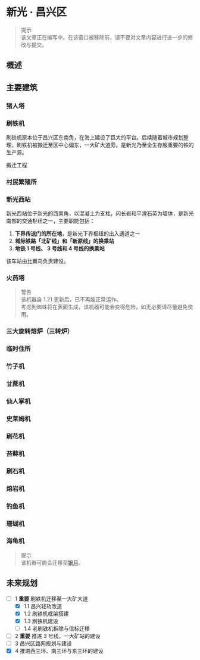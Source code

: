 # 新光 · 昌兴区

> 提示  
  该文章正在编写中。在该窗口被移除前，请不要对文章内容进行进一步的修改与提交。

## 概述

## 主要建筑

### 猪人塔

### 刷铁机

刷铁机原本位于昌兴区东南角，在海上建设了巨大的平台。后续随着城市规划整理，刷铁机被搬迁至区中心偏东，一大矿大道旁。是新光乃至全生存服重要的铁的生产源。

搬迁工程

### 村民繁殖所

### 新光西站

新光西站位于新光的西南角，以混凝土为支柱，闪长岩和平滑石英为墙体，是新光南部的交通枢纽之一，主要职能包括：

1. **下界传送门的所在地**，是新光下界枢纽的出入通道之一
2. **城际铁路「北矿线」和「新原线」的换乘站**
3. **地铁 1 号线、 3 号线和 4 号线的换乘站**

该车站由比翼鸟负责建设。


### 火药塔

> 警告  
  该机器自 1.21 更新后，已不再能正常运作。  
  考虑到蜘蛛将在表面生成，该机器可能会变得危险，如无必要请尽量避免使用。

### 三大旋转熔炉（三转炉）

### 临时住所

### 竹子机

### 甘蔗机

### 仙人掌机

### 史莱姆机

### 刷花机

### 苔藓机

### 刷石机

### 熔岩机

### 钓鱼机

### 珊瑚机

### 海龟机

> 提示  
  该机器可能会迁移至[银月](../northern_area.md)。

## 未来规划

- [ ] 1 **重要** 刷铁机迁移至一大矿大道
  - [x] 1.1 昌兴轻轨改道
  - [x] 1.2 刷铁机框架搭建
  - [x] 1.3 刷铁机建设
  - [ ] 1.4 老刷铁机拆除与信标迁移
- [ ] 2 **重要** 推进 3 号线，一大矿站的建设
- [ ] 3 昌兴区路网规划与建设
- [x] 4 推进西三环、南三环与东三环的建设
